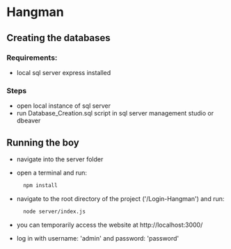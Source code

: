 # Hangman

## Creating the databases
### Requirements:
- local sql server express installed

### Steps
- open local instance of sql server
- run Database_Creation.sql script in sql server management studio or dbeaver

## Running the boy

- navigate into the server folder
- open a terminal and run:
  ```bash
    npm install
  ```
- navigate to the root directory of the project ('/Login-Hangman') and run:

  ```bash
    node server/index.js
  ```

- you can temporarily access the website at http://localhost:3000/
- log in with username: 'admin' and password: 'password'
